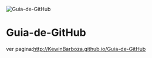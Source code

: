 ![Guia-de-GitHub](https://repository-images.githubusercontent.com/108933949/4bbf4d00-982d-11ea-8119-b1fbbf142800)
# Guia-de-GitHub

ver pagina:http://KewinBarboza.github.io/Guia-de-GitHub
